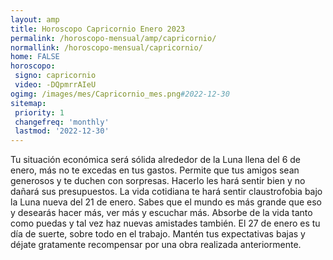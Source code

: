 ```yaml
---
layout: amp
title: Horoscopo Capricornio Enero 2023 
permalink: /horoscopo-mensual/amp/capricornio/
normallink: /horoscopo-mensual/capricornio/
home: FALSE
horoscopo:
 signo: capricornio
 video: -DQpmrrAIeU
ogimg: /images/mes/Capricornio_mes.png#2022-12-30
sitemap:
 priority: 1
 changefreq: 'monthly'
 lastmod: '2022-12-30'
---
```



Tu situación económica será sólida alrededor de la Luna llena del 6 de enero, más no  te excedas en tus gastos. Permite que tus amigos sean generosos y te duchen con sorpresas. Hacerlo les hará sentir bien y no dañará sus presupuestos. La vida cotidiana te hará sentir claustrofobia bajo la Luna nueva del 21 de enero. Sabes que el mundo es más grande que eso y desearás hacer más, ver más y escuchar más. Absorbe de la vida tanto como puedas y tal vez haz nuevas amistades también. El 27 de enero es tu día de suerte, sobre todo en el trabajo. Mantén tus expectativas bajas y déjate gratamente recompensar por una obra realizada anteriormente.